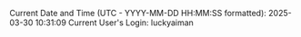 Current Date and Time (UTC - YYYY-MM-DD HH:MM:SS formatted): 2025-03-30 10:31:09
Current User's Login: luckyaiman
